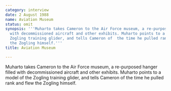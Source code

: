 ```yaml
---
category: interview
date: 2 August 1988
name: Aviation Museum
status: omit
synopsis: '''Muharto takes Cameron to the Air Force museum, a re-purposed hanger filled
  with decommissioned aircraft and other exhibits. Muharto points to a model of the
  Zogling training glider, and tells Cameron of  the time he pulled rank and flew
  the Zogling himself.'''
title: Aviation Museum

---
```




Muharto takes Cameron to the Air Force museum, a re-purposed hanger filled with decommissioned aircraft and other exhibits. Muharto points to a model of the Zogling training glider, and tells Cameron of  the time he pulled rank and flew the Zogling himself.


